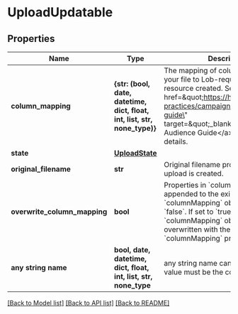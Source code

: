 # UploadUpdatable


## Properties
Name | Type | Description | Notes
------------ | ------------- | ------------- | -------------
**column_mapping** | **{str: (bool, date, datetime, dict, float, int, list, str, none_type)}** | The mapping of column headers in your file to Lob-required fields for the resource created. See our &lt;a href&#x3D;\&quot;https://help.lob.com/best-practices/campaign-audience-guide\&quot; target&#x3D;\&quot;_blank\&quot;&gt;Campaign Audience Guide&lt;/a&gt; for additional details. | [optional] 
**state** | [**UploadState**](UploadState.md) |  | [optional] 
**original_filename** | **str** | Original filename provided when the upload is created. | [optional] 
**overwrite_column_mapping** | **bool** | Properties in &#x60;columnMapping&#x60; will be appended to the existing &#x60;columnMapping&#x60; object if set to &#x60;false&#x60;. If set to &#x60;true&#x60;, the existing &#x60;columnMapping&#x60; object will be overwritten with the data supplied in &#x60;columnMapping&#x60; property.  | [optional] 
**any string name** | **bool, date, datetime, dict, float, int, list, str, none_type** | any string name can be used but the value must be the correct type | [optional]

[[Back to Model list]](../README.md#documentation-for-models) [[Back to API list]](../README.md#documentation-for-api-endpoints) [[Back to README]](../README.md)


